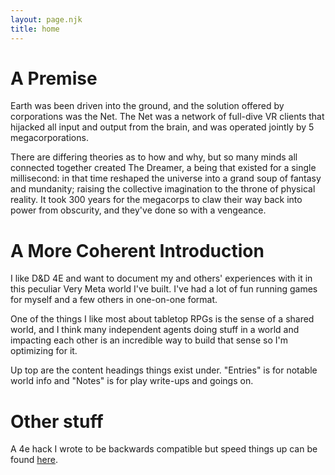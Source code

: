 ```yaml
--- 
layout: page.njk 
title: home
---
```


# A Premise

Earth was been driven into the ground, and the solution offered by corporations was the Net. The Net was a network of full-dive VR clients that hijacked all input and output from the brain, and was operated jointly by 5 megacorporations.

There are differing theories as to how and why, but so many minds all connected together created The Dreamer, a being that existed for a single millisecond: in that time reshaped the universe into a grand soup of fantasy and mundanity; raising the collective imagination to the throne of physical reality. It took 300 years for the megacorps to claw their way back into power from obscurity, and they've done so with a vengeance.

# A More Coherent Introduction

I like D&D 4E and want to document my and others' experiences with it in this peculiar Very Meta world I've built. I've had a lot of fun running games for myself and a few others in one-on-one format. 

One of the things I like most about tabletop RPGs is the sense of a shared world, and I think many independent agents doing stuff in a world and impacting each other is an incredible way to build that sense so I'm optimizing for it.

Up top are the content headings things exist under. "Entries" is for notable world info and "Notes" is for play write-ups and goings on.

# Other stuff

A 4e hack I wrote to be backwards compatible but speed things up can be found [here](/assets/4ep.pdf).